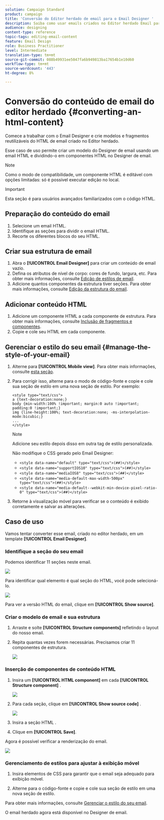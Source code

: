 ```yaml
---
solution: Campaign Standard
product: campaign
title: 'Conversão do Editor herdado de email para o Email Designer '
description: Saiba como usar emails criados no Editor herdado Email para o Designer de email.
audience: designing
content-type: reference
topic-tags: editing-email-content
feature: Email Design
role: Business Practitioner
level: Intermediate
translation-type: tm+mt
source-git-commit: 088b49931ee5047fa6b949813ba17654b1e10d60
workflow-type: tm+mt
source-wordcount: '443'
ht-degree: 8%

---
```



# Conversão do conteúdo de email do editor herdado {#converting-an-html-content}

Comece a trabalhar com o Email Designer e crie modelos e fragmentos reutilizáveis do HTML de email criado no Editor herdado.

Esse caso de uso permite criar um modelo do Designer de email usando um email HTML e dividindo-o em componentes HTML no Designer de email.

>[!NOTE]
>
>Como o modo de compatibilidade, um componente HTML é editável com opções limitadas: só é possível executar edição no local.

>[!IMPORTANT]
>
>Esta seção é para usuários avançados familiarizados com o código HTML.

## Preparação do conteúdo do email

1. Selecione um email HTML.
1. Identifique as seções para dividir o email HTML.
1. Recorte os diferentes blocos do seu HTML.

## Criar sua estrutura de email

1. Abra o **[!UICONTROL Email Designer]** para criar um conteúdo de email vazio.
1. Defina os atributos de nível de corpo: cores de fundo, largura, etc. Para obter mais informações, consulte [Edição de estilos de email](../../designing/using/styles.md).
1. Adicione quantos componentes da estrutura tiver seções. Para obter mais informações, consulte [Edição da estrutura do email](../../designing/using/designing-from-scratch.md#defining-the-email-structure).

## Adicionar conteúdo HTML

1. Adicione um componente HTML a cada componente de estrutura. Para obter mais informações, consulte [Inclusão de fragmentos e componentes](../../designing/using/designing-from-scratch.md#defining-the-email-structure).
1. Copie e cole seu HTML em cada componente.

## Gerenciar o estilo do seu email {#manage-the-style-of-your-email}

1. Alterne para **[!UICONTROL Mobile view]**. Para obter mais informações, consulte [esta seção](../../designing/using/plain-text-html-modes.md#switching-to-mobile-view).

1. Para corrigir isso, alterne para o modo de código-fonte e copie e cole sua seção de estilo em uma nova seção de estilo. Por exemplo:

   ```
   <style type="text/css">
   a {text-decoration:none;}
   body {min-width:100% !important; margin:0 auto !important; padding:0 !important;}
   img {line-height:100%; text-decoration:none; -ms-interpolation-mode:bicubic;}
   ...
   </style>
   ```

   >[!NOTE]
   >
   >Adicione seu estilo depois disso em outra tag de estilo personalizada.
   >
   >Não modifique o CSS gerado pelo Email Designer:
   >
   >* `<style data-name="default" type="text/css">(##)</style>`
   >* `<style data-name="supportIOS10" type="text/css">(##)</style>`
   >* `<style data-name="mediaIOS8" type="text/css">(##)</style>`
   >* `<style data-name="media-default-max-width-500px" type="text/css">(##)</style>`
   >* `<style data-name="media-default--webkit-min-device-pixel-ratio-0" type="text/css">(##)</style>`


1. Retorne à visualização móvel para verificar se o conteúdo é exibido corretamente e salvar as alterações.

## Caso de uso

Vamos tentar converter esse email, criado no editor herdado, em um template **[!UICONTROL Email Designer]**.

### Identifique a seção do seu email

Podemos identificar 11 seções neste email.

![](assets/html-dce-view-mail.png)

Para identificar qual elemento é qual seção do HTML, você pode selecioná-lo.

![](assets/breadcrumbs.png)

Para ver a versão HTML do email, clique em **[!UICONTROL Show source]**.

### Criar o modelo de email e sua estrutura

1. Arraste e solte **[!UICONTROL Structure components]** refletindo o layout do nosso email.

1. Repita quantas vezes forem necessárias. Precisamos criar 11 componentes de estrutura.

   ![](assets/structure-components-migration.png)

### Inserção de componentes de conteúdo HTML

1. Insira um **[!UICONTROL HTML component]** em cada **[!UICONTROL Structure component]** .

   ![](assets/html-components.png)

1. Para cada seção, clique em **[!UICONTROL Show source code]** .

   ![](assets/show-source-code.png)

1. Insira a seção HTML .

1. Clique em **[!UICONTROL Save]**.

Agora é possível verificar a renderização do email.

![](assets/migrated-email-result.png)

### Gerenciamento de estilos para ajustar à exibição móvel

1. Insira elementos de CSS para garantir que o email seja adequado para exibição móvel.

1. Alterne para o código-fonte e copie e cole sua seção de estilo em uma nova seção de estilo.

Para obter mais informações, consulte [Gerenciar o estilo do seu email](#manage-the-style-of-your-email).

O email herdado agora está disponível no Designer de email.